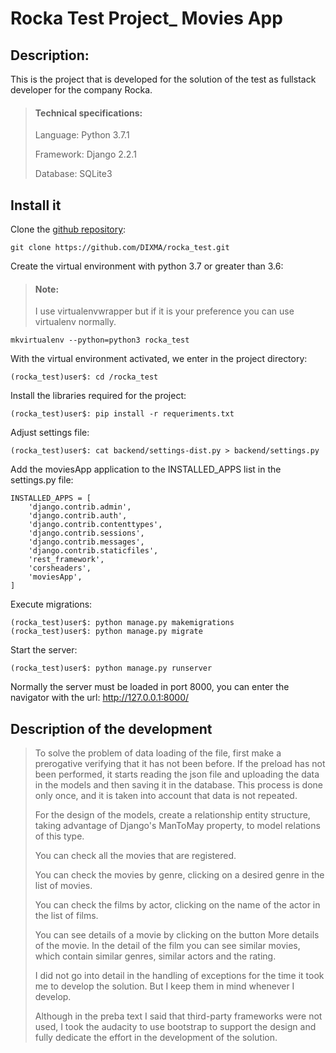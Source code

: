 # Rocka Test Project_ Movies App

## Description:
This is the project that is developed for the solution of the test as fullstack developer for the company Rocka.

> #### Technical specifications:
>Language: Python 3.7.1
>
>Framework: Django 2.2.1
>
>Database: SQLite3

## Install it

Clone the [github repository](https://github.com/DIXMA/rocka_test.git): 

```
git clone https://github.com/DIXMA/rocka_test.git
```

Create the virtual environment with python 3.7 or greater than 3.6:
> #### Note: 
> I use virtualenvwrapper but if it is your preference you can use virtualenv normally.
```
mkvirtualenv --python=python3 rocka_test
```

With the virtual environment activated, we enter in the project directory:
```
(rocka_test)user$: cd /rocka_test
```

Install the libraries required for the project:
```
(rocka_test)user$: pip install -r requeriments.txt
```

Adjust settings file:
```
(rocka_test)user$: cat backend/settings-dist.py > backend/settings.py
```

Add the moviesApp application to the INSTALLED_APPS list in the settings.py file:
```
INSTALLED_APPS = [
    'django.contrib.admin',
    'django.contrib.auth',
    'django.contrib.contenttypes',
    'django.contrib.sessions',
    'django.contrib.messages',
    'django.contrib.staticfiles',
    'rest_framework',
    'corsheaders',
    'moviesApp',
]
```

Execute migrations:
```
(rocka_test)user$: python manage.py makemigrations
(rocka_test)user$: python manage.py migrate
```

Start the server:
```
(rocka_test)user$: python manage.py runserver
```

Normally the server must be loaded in port 8000, you can enter the navigator with the url: http://127.0.0.1:8000/

## Description of the development
> To solve the problem of data loading of the file, first make a prerogative verifying that it has not been before. If the preload has not been performed, it starts reading the json file and uploading the data in the models and then saving it in the database. This process is done only once, and it is taken into account that data is not repeated.
> 
> For the design of the models, create a relationship entity structure, taking advantage of Django's ManToMay property, to model relations of this type.
>
> You can check all the movies that are registered.
>
> You can check the movies by genre, clicking on a desired genre in the list of movies.
>
> You can check the films by actor, clicking on the name of the actor in the list of films.
>
> You can see details of a movie by clicking on the button More details of the movie. In the detail of the film you can see similar movies, which contain similar genres, similar actors and the rating.
>
> I did not go into detail in the handling of exceptions for the time it took me to develop the solution. But I keep them in mind whenever I develop.
>
> Although in the preba text I said that third-party frameworks were not used, I took the audacity to use bootstrap to support the design and fully dedicate the effort in the development of the solution.